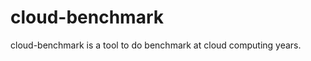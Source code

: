 cloud-benchmark
===============

cloud-benchmark is a tool to do benchmark at cloud computing years.